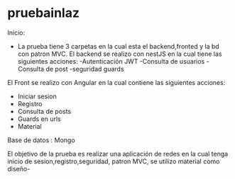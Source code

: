 # pruebainlaz

Inicio: 

- La prueba tiene  3 carpetas en la cual esta el backend,fronted y la bd con patron MVC. 
El backend se realizo con nestJS en la cual tiene las siguientes acciones:
-Autenticación JWT
-Consulta de usuarios
-Consulta de post
-seguridad guards

El Front se realizo con Angular en la cual contiene las siguientes acciones:
- Iniciar sesion
- Registro
- Consulta de posts
- Guards en urls
 - Material

Base de datos : Mongo

El objetivo de la prueba es realizar una aplicación de redes en la cual tenga inicio de sesion,registro,seguridad, patron MVC, se utilizo material como diseño-

